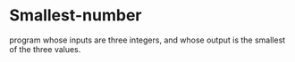 # Smallest-number
program whose inputs are three integers, and whose output is the smallest of the three values.
